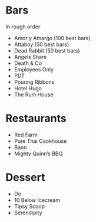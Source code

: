 # Bars
In rough order
* Amor y Amargo (100 best bars)
* Attaboy (50 best bars)
* Dead Rabbit (50 best bars)
* Angels Share
* Death & Co
* Employees Only
* PDT
* Pouring Ribbons
* Hotel Hugo
* The Rum House

# Restaurants
* Red Farm
* Pure Thai Cookhouse
* Bann
* Mighty Quinn’s BBQ

# Dessert
* Do
* 10 Below Icecream
* Tipsy Scoop
* Serendipity
